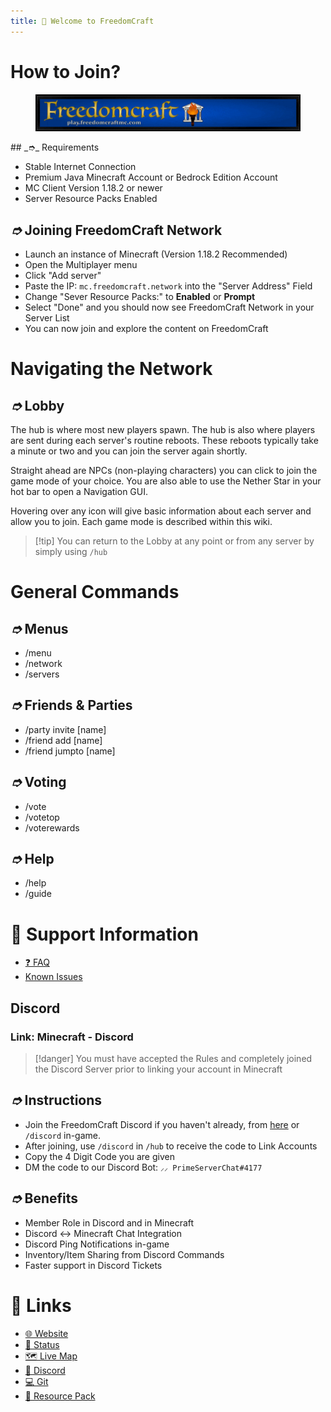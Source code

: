 ```yaml
---
title: 👋 Welcome to FreedomCraft
---
```


# How to Join?

<figure><img src="../assets/banner.gif" alt=""><figcaption></figcaption></figure>
## _➮_ Requirements

* Stable Internet Connection
* Premium Java Minecraft Account or Bedrock Edition Account
* MC Client Version 1.18.2 or newer
* Server Resource Packs Enabled

## _➮_ Joining FreedomCraft Network

* Launch an instance of Minecraft (Version 1.18.2 Recommended)
* Open the Multiplayer menu
* Click "Add server"
* Paste the IP: `mc.freedomcraft.network` into the "Server Address" Field
* Change "Sever Resource Packs:" to **Enabled** or **Prompt**
* Select "Done" and you should now see FreedomCraft Network in your Server List
* You can now join and explore the content on FreedomCraft

# Navigating the Network

## _➮_ Lobby

The hub is where most new players spawn. The hub is also where players are sent during each server's routine reboots. These reboots typically take a minute or two and you can join the server again shortly.

Straight ahead are NPCs (non-playing characters) you can click to join the game mode of your choice. You are also able to use the Nether Star in your hot bar to open a Navigation GUI.

Hovering over any icon will give basic information about each server and allow you to join. Each game mode is described within this wiki.

> [!tip] You can return to the Lobby at any point or from any server by simply using `/hub`

# General Commands

## _➮_ Menus

- /menu
- /network
- /servers

## _➮_ Friends & Parties

- /party invite \[name]
- /friend add \[name]
- /friend jumpto \[name]&#x20;

## _➮_ Voting

- /vote
- /votetop
- /voterewards

## _➮_ Help

- /help
- /guide

# 🎫 Support Information

* [❓ FAQ](❓%20FAQ.md)
* [Known Issues](❓%20FAQ.md#Known-Issues)
## Discord

### Link: Minecraft - Discord

> [!danger] You must have accepted the Rules and completely joined the Discord Server prior to linking your account in Minecraft

## _➮_ Instructions

* Join the FreedomCraft Discord if you haven't already, from [here](https://freedomcraft.network/discord) or `/discord` in-game.
* After joining, use `/discord` in `/hub` to receive the code to Link Accounts
* Copy the 4 Digit Code you are given
* DM the code to our Discord Bot: `⸝⸝ PrimeServerChat#4177`

## _➮_ Benefits

* Member Role in Discord and in Minecraft
* Discord <-> Minecraft Chat Integration
* Discord Ping Notifications in-game
* Inventory/Item Sharing from Discord Commands
* Faster support in Discord Tickets


# 🔗 Links

* [🌐 Website](https://freedomcraft.network/)
* [📶 Status](https://heartbeat.freedomcraft.systems)
* [🗺️ Live Map](https://map.freedomcraft.network/)
* [💬 Discord](https://freedomcraft.network/discord)
* [💻 Git](https://git.freedomcraft.systems/FreedomCraft)
* [🎨 Resource Pack](https://freedomcraft.network/resource-pack/)